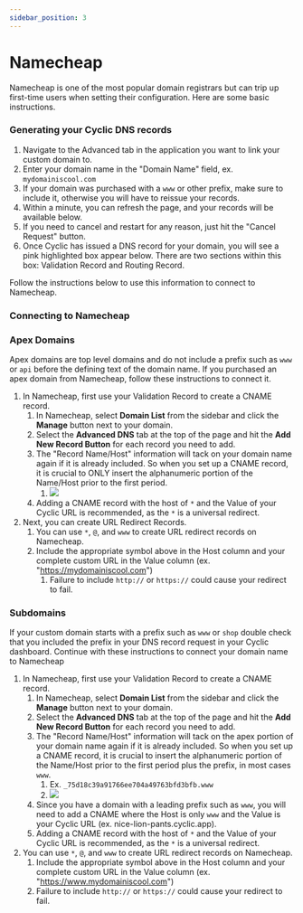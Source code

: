 ```yaml
---
sidebar_position: 3
---
```


# Namecheap

Namecheap is one of the most popular domain registrars but can trip up first-time users when setting their configuration. Here are some basic instructions.

### Generating your Cyclic DNS records

1. Navigate to the Advanced tab in the application you want to link your custom domain to. 
2. Enter your domain name in the "Domain Name" field, ex. ```mydomainiscool.com```
3. If your domain was purchased with a ```www``` or other prefix, make sure to include it, otherwise you will have to reissue your records.
4. Within a minute, you can refresh the page, and your records will be available below.
5. If you need to cancel and restart for any reason, just hit the "Cancel Request" button.
6. Once Cyclic has issued a DNS record for your domain, you will see a pink highlighted box appear below. There are two sections within this box: Validation Record and Routing Record.

Follow the instructions below to use this information to connect to Namecheap.

### Connecting to Namecheap

### Apex Domains

Apex domains are top level domains and do not include a prefix such as ```www``` or ```api``` before the defining text of the domain name. If you purchased an apex domain from Namecheap, follow these instructions to connect it.

1. In Namecheap, first use your Validation Record to create a CNAME record.
   1. In Namecheap, select __Domain List__ from the sidebar and click the __Manage__ button next to your domain.
   2. Select the __Advanced DNS__ tab at the top of the page and hit the __Add New Record Button__ for each record you need to add.
   3. The "Record Name/Host" information will tack on your domain name again if it is already included. So when you set up a CNAME record, it is crucial to ONLY insert the alphanumeric portion of the Name/Host prior to the first period. 
      1. ![](/img/domains/apeximg.png)
   4. Adding a CNAME record with the host of ```*``` and the Value of your Cyclic URL is recommended, as the ```*``` is a universal redirect.
2. Next, you can create URL Redirect Records.
   1. You can use ```*```, ```@```, and ```www``` to create URL redirect records on Namecheap. 
   2. Include the appropriate symbol above in the Host column and your complete custom URL in the Value column (ex. "https://mydomainiscool.com")
      1. Failure to include ```http://``` or ```https://``` could cause your redirect to fail.

### Subdomains

If your custom domain starts with a prefix such as ```www``` or ```shop``` double check that you included the prefix in your DNS record request in your Cyclic dashboard. Continue with these instructions to connect your domain name to Namecheap

1. In Namecheap, first use your Validation Record to create a CNAME record.
   1. In Namecheap, select __Domain List__ from the sidebar and click the __Manage__ button next to your domain.
   2. Select the __Advanced DNS__ tab at the top of the page and hit the __Add New Record Button__ for each record you need to add.
   3. The "Record Name/Host" information will tack on the apex portion of your domain name again if it is already included. So when you set up a CNAME record, it is crucial to insert the alphanumeric portion of the Name/Host prior to the first period plus the prefix, in most cases ```www```. 
      1. Ex. ```_75d18c39a91766ee704a49763bfd3bfb.www``` 
      2. ![](/img/domains/subdomimg.png)
   4. Since you have a domain with a leading prefix such as ```www```, you will need to add a CNAME where the Host is only ```www``` and the Value is your Cyclic URL (ex. nice-lion-pants.cyclic.app).
   5. Adding a CNAME record with the host of ```*``` and the Value of your Cyclic URL is recommended, as the ```*``` is a universal redirect.
2. You can use ```*```, ```@```, and ```www``` to create URL redirect records on Namecheap.
   1.  Include the appropriate symbol above in the Host column and your complete custom URL in the Value column (ex. "https://www.mydomainiscool.com")
   2. Failure to include ```http://``` or ```https://``` could cause your redirect to fail.


